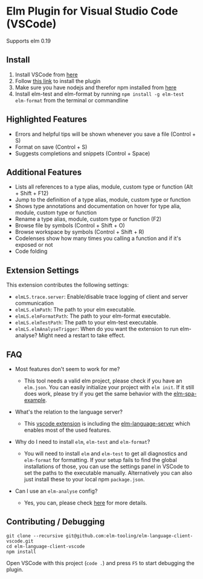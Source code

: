 # Elm Plugin for Visual Studio Code (VSCode)

Supports elm 0.19

## Install

1. Install VSCode from [here](https://code.visualstudio.com/)
2. Follow [this link](https://marketplace.visualstudio.com/items?itemName=Elmtooling.elm-ls-vscode) to install the plugin
3. Make sure you have nodejs and therefor npm installed from [here](https://nodejs.org/)
4. Install elm-test and elm-format by running `npm install -g elm-test elm-format` from the terminal or commandline

## Highlighted Features

- Errors and helpful tips will be shown whenever you save a file (Control + S)
- Format on save (Control + S)
- Suggests completions and snippets (Control + Space)

## Additional Features

- Lists all references to a type alias, module, custom type or function (Alt + Shift + F12)
- Jump to the definition of a type alias, module, custom type or function
- Shows type annotations and documentation on hover for type alia, module, custom type or function
- Rename a type alias, module, custom type or function (F2)
- Browse file by symbols (Control + Shift + O)
- Browse workspace by symbols (Control + Shift + R)
- Codelenses show how many times you calling a function and if it's exposed or not
- Code folding

## Extension Settings

This extension contributes the following settings:

- `elmLS.trace.server`: Enable/disable trace logging of client and server communication
- `elmLS.elmPath`: The path to your elm executable.
- `elmLS.elmFormatPath`: The path to your elm-format executable.
- `elmLS.elmTestPath`: The path to your elm-test executable.
- `elmLS.elmAnalyseTrigger`: When do you want the extension to run elm-analyse? Might need a restart to take effect.

## FAQ

- Most features don't seem to work for me?

  - This tool needs a valid elm project, please check if you have an `elm.json`. You can easily initialize your project with `elm init`. If it still does work, please try if you get the same behavior with the [elm-spa-example](https://github.com/rtfeldman/elm-spa-example/).

- What's the relation to the language server?

  - This [vscode extension](https://marketplace.visualstudio.com/items?itemName=Elmtooling.elm-ls-vscode) is including the [elm-language-server](https://github.com/elm-tooling/elm-language-server) which enables most of the used features.

- Why do I need to install `elm`, `elm-test` and `elm-format`?

  - You will need to install `elm` and `elm-test` to get all diagnostics and `elm-format` for formatting. If your setup fails to find the global installations of those, you can use the settings panel in VSCode to set the paths to the executable manually. Alternatively you can also just install these to your local npm `package.json`.

- Can I use an `elm-analyse` config?

  - Yes, you can, please check [here](https://github.com/elm-tooling/elm-language-server/blob/master/README.md#elm-analyse-configuration) for more details.

## Contributing / Debugging

```shell
git clone --recursive git@github.com:elm-tooling/elm-language-client-vscode.git
cd elm-language-client-vscode
npm install
```

Open VSCode with this project (`code .`) and press `F5` to start debugging the plugin.

